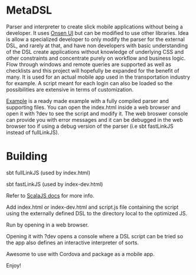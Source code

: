 # MetaDSL
Parser and interpreter to create slick mobile applications without being a developer.
It uses [Onsen UI](https://onsen.io/) but can be modified to use other libraries.
Idea is allow a specialized developer to only modify the parser for the external DSL, and rarely at that, and have non developers with basic understanding of the DSL create applications without knowledge of underlying CSS and other constraints and concentrate purely on workflow and business logic.
Flow through windows and remote queries are supported as well as checklists and this project will hopefully be expanded for the benefit of many.
It is used for an actual mobile app used in the transportation industry for example. A script meant for each login can also be loaded so the possibilities are extensive in terms of customization.

[Example](https://github.com/Maurycy-Sokolowski/MetaDSL/tree/main/examples) is a ready made example with a fully compiled parser and supporting files. You can open the index.html inside a web browser and open it with ?dev to see the script and modify it.
The web broswer console can provide you with error messages and it can be debugged in the web browser too if using a debug version of the parser (i.e sbt fastLinkJS instead of fullLinkJS).

# Building
sbt fullLinkJS (used by index.html)

sbt fastLinkJS (used by index-dev.html)

Refer to [ScalaJS docs](https://www.scala-js.org/doc/project/building.html) for more info.

Add index.html or index-dev.html and script.js file containing the script using the externally defined DSL to the directory local to the optimized JS.

Run by opening in a web browser.

Opening it with ?dev opens a console where a DSL script can be tried so the app also defines an interactive interpreter of sorts.

Awesome to use with Cordova and package as a mobile app.

Enjoy!
